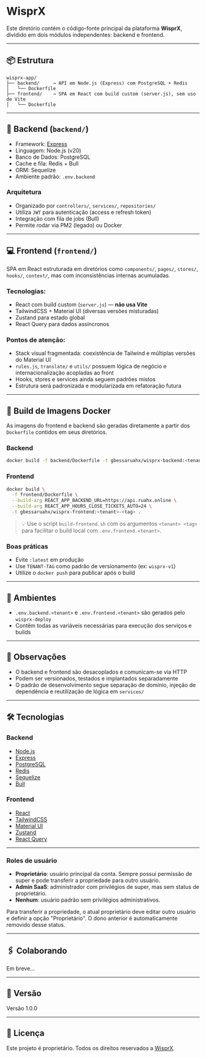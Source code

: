 # WisprX

Este diretório contém o código-fonte principal da plataforma **WisprX**, dividido em dois módulos independentes: backend e frontend.

---

## 📦 Estrutura

```
wisprx-app/
├── backend/     → API em Node.js (Express) com PostgreSQL + Redis
│   └── Dockerfile
├── frontend/    → SPA em React com build custom (server.js), sem uso de Vite
│   └── Dockerfile
```

---

## 🧠 Backend (`backend/`)

- Framework: [Express](https://expressjs.com/)
- Linguagem: Node.js (v20)
- Banco de Dados: PostgreSQL
- Cache e fila: Redis + Bull
- ORM: Sequelize
- Ambiente padrão: `.env.backend`

### Arquitetura
- Organizado por `controllers/`, `services/`, `repositories/`
- Utiliza `JWT` para autenticação (access e refresh token)
- Integração com fila de jobs (Bull)
- Permite rodar via PM2 (legado) ou Docker

---

## 💻 Frontend (`frontend/`)

SPA em React estruturada em diretórios como `components/`, `pages/`, `stores/`, `hooks/`, `context/`, mas com inconsistências internas acumuladas.

### Tecnologias:
- React com build custom (`server.js`) — **não usa Vite**
- TailwindCSS + Material UI (diversas versões misturadas)
- Zustand para estado global
- React Query para dados assíncronos

### Pontos de atenção:
- Stack visual fragmentada: coexistência de Tailwind e múltiplas versões do Material UI
- `rules.js`, `translate/` e `utils/` possuem lógica de negócio e internacionalização acopladas ao front
- Hooks, stores e services ainda seguem padrões mistos
- Estrutura será padronizada e modularizada em refatoração futura

---

## 🔁 Build de Imagens Docker

As imagens do frontend e backend são geradas diretamente a partir dos `Dockerfile` contidos em seus diretórios.

### Backend

```bash
docker build -f backend/Dockerfile -t gbessaruahx/wisprx-backend:<tenant>-<tag> .
```

### Frontend

```bash
docker build \
  -f frontend/Dockerfile \
  --build-arg REACT_APP_BACKEND_URL=https://api.ruahx.online \
  --build-arg REACT_APP_HOURS_CLOSE_TICKETS_AUTO=24 \
  -t gbessaruahx/wisprx-frontend:<tenant>-<tag> .
```

> 💡 Use o script `build-frontend.sh` com os argumentos `<tenant> <tag>` para facilitar o build local com `.env.frontend.<tenant>`.

### Boas práticas

- Evite `:latest` em produção
- Use `TENANT-TAG` como padrão de versionamento (ex: `wisprx-v1`)
- Utilize o `docker push` para publicar após o build

---

## 📁 Ambientes

- `.env.backend.<tenant>` e `.env.frontend.<tenant>` são gerados pelo `wisprx-deploy`
- Contêm todas as variáveis necessárias para execução dos serviços e builds

---

## 📌 Observações

- O backend e frontend são desacoplados e comunicam-se via HTTP
- Podem ser versionados, testados e implantados separadamente
- O padrão de desenvolvimento segue separação de domínio, injeção de dependência e reutilização de lógica em `services/`

---

## 🛠️ Tecnologias

### Backend
- [Node.js](https://nodejs.org/)
- [Express](https://expressjs.com/)
- [PostgreSQL](https://www.postgresql.org/)
- [Redis](https://redis.io/)
- [Sequelize](https://sequelize.org/)
- [Bull](https://docs.bullmq.io/)

### Frontend
- [React](https://react.dev/)
- [TailwindCSS](https://tailwindcss.com/)
- [Material UI](https://mui.com/)
- [Zustand](https://zustand-demo.pmnd.rs/)
- [React Query](https://tanstack.com/query)

---

### Roles de usuário

- **Proprietário**: usuário principal da conta. Sempre possui permissão de super e pode transferir a propriedade para outro usuário.
- **Admin SaaS**: administrador com privilégios de super, mas sem status de proprietário.
- **Nenhum**: usuário padrão sem privilégios administrativos.

Para transferir a propriedade, o atual proprietário deve editar outro usuário e definir a opção "Proprietário". O dono anterior é automaticamente removido desse status.

---

## 🖇️ Colaborando

Em breve...

---

## 📌 Versão

Versão 1.0.0

---

## 📄 Licença

Este projeto é proprietário.
Todos os direitos reservados a [WisprX](https://wisprx.com).